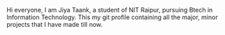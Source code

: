 Hi everyone, I am Jiya Taank, a student of NIT Raipur, pursuing Btech in Information Technology.
This my git profile containing all the major, minor projects that I have made till now.
